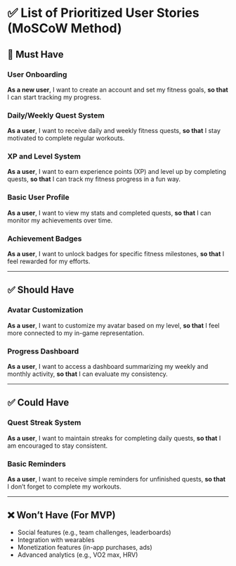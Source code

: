 # ✅ List of Prioritized User Stories (MoSCoW Method)

## 🎯 Must Have

### User Onboarding
**As a new user**, I want to create an account and set my fitness goals, **so that** I can start tracking my progress.

### Daily/Weekly Quest System
**As a user**, I want to receive daily and weekly fitness quests, **so that** I stay motivated to complete regular workouts.

### XP and Level System
**As a user**, I want to earn experience points (XP) and level up by completing quests, **so that** I can track my fitness progress in a fun way.

### Basic User Profile
**As a user**, I want to view my stats and completed quests, **so that** I can monitor my achievements over time.

### Achievement Badges
**As a user**, I want to unlock badges for specific fitness milestones, **so that** I feel rewarded for my efforts.

---

## ✅ Should Have

### Avatar Customization
**As a user**, I want to customize my avatar based on my level, **so that** I feel more connected to my in-game representation.

### Progress Dashboard
**As a user**, I want to access a dashboard summarizing my weekly and monthly activity, **so that** I can evaluate my consistency.

---

## ✅ Could Have

### Quest Streak System
**As a user**, I want to maintain streaks for completing daily quests, **so that** I am encouraged to stay consistent.

### Basic Reminders
**As a user**, I want to receive simple reminders for unfinished quests, **so that** I don’t forget to complete my workouts.

---

## ❌ Won’t Have (For MVP)

- Social features (e.g., team challenges, leaderboards)
- Integration with wearables
- Monetization features (in-app purchases, ads)
- Advanced analytics (e.g., VO2 max, HRV)
